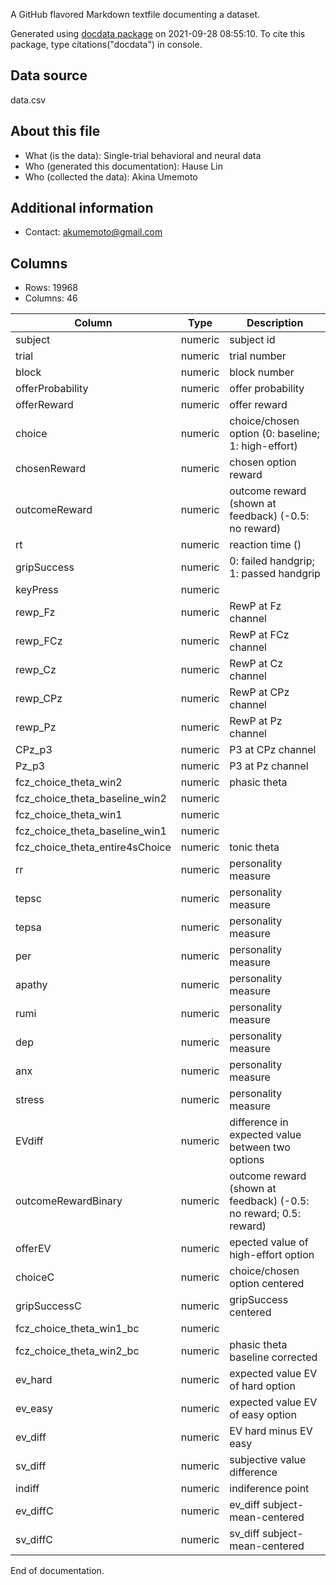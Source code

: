A GitHub flavored Markdown textfile documenting a dataset.

Generated using [docdata package](https://hauselin.github.io/docdata/) on 2021-09-28 08:55:10.
To cite this package, type citations("docdata") in console.

## Data source

data.csv

## About this file

* What (is the data): Single-trial behavioral and neural data
* Who (generated this documentation): Hause Lin
* Who (collected the data): Akina Umemoto

## Additional information

* Contact: akumemoto@gmail.com

## Columns

* Rows: 19968
* Columns: 46

| Column                           | Type     | Description                                                        |
| -------------------------------- | -------- | ------------------------------------------------------------------ |
| subject                          | numeric  | subject id                                                         |
| trial                            | numeric  | trial number                                                       |
| block                            | numeric  | block number                                                       |
| offerProbability                 | numeric  | offer probability                                                  |
| offerReward                      | numeric  | offer reward                                                       |
| choice                           | numeric  | choice/chosen option (0: baseline; 1: high-effort)                 |
| chosenReward                     | numeric  | chosen option reward                                               |
| outcomeReward                    | numeric  | outcome reward (shown at feedback) (-0.5: no reward)               |
| rt                               | numeric  | reaction time ()                                                   |
| gripSuccess                      | numeric  | 0: failed handgrip; 1: passed handgrip                             |
| keyPress                         | numeric  |                                                                    |
| rewp_Fz                          | numeric  | RewP at Fz channel                                                 |
| rewp_FCz                         | numeric  | RewP at FCz channel                                                |
| rewp_Cz                          | numeric  | RewP at Cz channel                                                 |
| rewp_CPz                         | numeric  | RewP at CPz channel                                                |
| rewp_Pz                          | numeric  | RewP at Pz channel                                                 |
| CPz_p3                           | numeric  | P3 at CPz channel                                                  |
| Pz_p3                            | numeric  | P3 at Pz channel                                                   |
| fcz_choice_theta_win2            | numeric  | phasic theta                                                       |
| fcz_choice_theta_baseline_win2   | numeric  |                                                                    |
| fcz_choice_theta_win1            | numeric  |                                                                    |
| fcz_choice_theta_baseline_win1   | numeric  |                                                                    |
| fcz_choice_theta_entire4sChoice  | numeric  | tonic theta                                                        |
| rr                               | numeric  | personality measure                                                |
| tepsc                            | numeric  | personality measure                                                |
| tepsa                            | numeric  | personality measure                                                |
| per                              | numeric  | personality measure                                                |
| apathy                           | numeric  | personality measure                                                |
| rumi                             | numeric  | personality measure                                                |
| dep                              | numeric  | personality measure                                                |
| anx                              | numeric  | personality measure                                                |
| stress                           | numeric  | personality measure                                                |
| EVdiff                           | numeric  | difference in expected value between two options                   |
| outcomeRewardBinary              | numeric  | outcome reward (shown at feedback) (-0.5: no reward; 0.5: reward)  |
| offerEV                          | numeric  | epected value of high-effort option                                |
| choiceC                          | numeric  | choice/chosen option centered                                      |
| gripSuccessC                     | numeric  | gripSuccess centered                                               |
| fcz_choice_theta_win1_bc         | numeric  |                                                                    |
| fcz_choice_theta_win2_bc         | numeric  | phasic theta baseline corrected                                    |
| ev_hard                          | numeric  | expected value EV of hard option                                   |
| ev_easy                          | numeric  | expected value EV of easy option                                   |
| ev_diff                          | numeric  | EV hard minus EV easy                                              |
| sv_diff                          | numeric  | subjective value difference                                        |
| indiff                           | numeric  | indiference point                                                  |
| ev_diffC                         | numeric  | ev_diff subject-mean-centered                                      |
| sv_diffC                         | numeric  | sv_diff subject-mean-centered                                      |

End of documentation.

